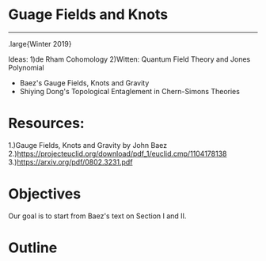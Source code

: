 # Guage Fields and Knots
-------------------------
.large{Winter 2019}

Ideas:
1)de Rham Cohomology
2)Witten: Quantum Field Theory and Jones Polynomial
  * Baez's Gauge Fields, Knots and Gravity
  * Shiying Dong's Topological Entaglement in Chern-Simons Theories
  
# Resources:
1.)Gauge Fields, Knots and Gravity by John Baez
2.)https://projecteuclid.org/download/pdf_1/euclid.cmp/1104178138
3.)https://arxiv.org/pdf/0802.3231.pdf

# Objectives
Our goal is to start from Baez's text on Section I and II.

# Outline
